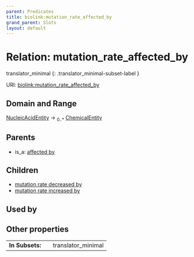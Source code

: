 ```yaml
---
parent: Predicates
title: biolink:mutation_rate_affected_by
grand_parent: Slots
layout: default
---
```


# Relation: mutation_rate_affected_by

translator_minimal
{: .translator_minimal-subset-label }




URI: [biolink:mutation_rate_affected_by](https://w3id.org/biolink/vocab/mutation_rate_affected_by)

## Domain and Range

[NucleicAcidEntity](NucleicAcidEntity.md) ->  <sub>0..\*</sub> [ChemicalEntity](ChemicalEntity.md)

## Parents

 *  is_a: [affected by](affected_by.md)

## Children

 *  [mutation rate decreased by](mutation_rate_decreased_by.md)
 *  [mutation rate increased by](mutation_rate_increased_by.md)

## Used by


## Other properties

|  |  |  |
| --- | --- | --- |
| **In Subsets:** | | translator_minimal |

